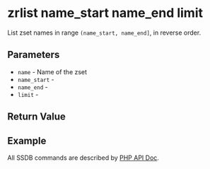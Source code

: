 # zrlist name_start name_end limit

List zset names in range `(name_start, name_end]`, in reverse order.

## Parameters

* `name` - Name of the zset
* `name_start` - 
* `name_end` - 
* `limit` - 

## Return Value

## Example

All SSDB commands are described by [PHP API Doc](http://ssdb.io/docs/php/).

